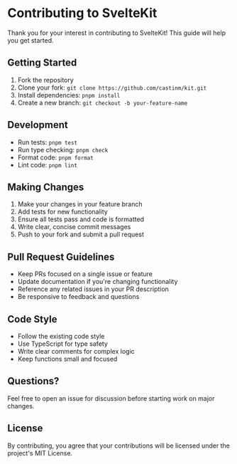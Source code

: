 # Contributing to SvelteKit

Thank you for your interest in contributing to SvelteKit! This guide will help you get started.

## Getting Started

1. Fork the repository
2. Clone your fork: `git clone https://github.com/castinm/kit.git`
3. Install dependencies: `pnpm install`
4. Create a new branch: `git checkout -b your-feature-name`

## Development

- Run tests: `pnpm test`
- Run type checking: `pnpm check`
- Format code: `pnpm format`
- Lint code: `pnpm lint`

## Making Changes

1. Make your changes in your feature branch
2. Add tests for new functionality
3. Ensure all tests pass and code is formatted
4. Write clear, concise commit messages
5. Push to your fork and submit a pull request

## Pull Request Guidelines

- Keep PRs focused on a single issue or feature
- Update documentation if you're changing functionality
- Reference any related issues in your PR description
- Be responsive to feedback and questions

## Code Style

- Follow the existing code style
- Use TypeScript for type safety
- Write clear comments for complex logic
- Keep functions small and focused

## Questions?

Feel free to open an issue for discussion before starting work on major changes.

## License

By contributing, you agree that your contributions will be licensed under the project's MIT License.

